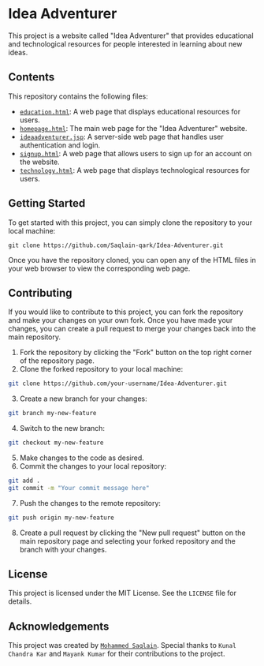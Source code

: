 # Idea Adventurer

This project is a website called "Idea Adventurer" that provides educational and technological resources for people interested in learning about new ideas.

## Contents

This repository contains the following files:

- [`education.html`](./education.html): A web page that displays educational resources for users.
- [`homepage.html`](./homepage.html): The main web page for the "Idea Adventurer" website.
- [`ideaadventurer.jsp`](./ideaadventurer.jsp): A server-side web page that handles user authentication and login.
- [`signup.html`](./signup.html): A web page that allows users to sign up for an account on the website.
- [`technology.html`](./technology.html): A web page that displays technological resources for users.

## Getting Started

To get started with this project, you can simply clone the repository to your local machine:

```
git clone https://github.com/Saqlain-qark/Idea-Adventurer.git
```

Once you have the repository cloned, you can open any of the HTML files in your web browser to view the corresponding web page.

## Contributing

If you would like to contribute to this project, you can fork the repository and make your changes on your own fork. Once you have made your changes, you can create a pull request to merge your changes back into the main repository.

1. Fork the repository by clicking the "Fork" button on the top right corner of the repository page.
2. Clone the forked repository to your local machine:
```bash
git clone https://github.com/your-username/Idea-Adventurer.git
```
3. Create a new branch for your changes:
```bash 
git branch my-new-feature
```
4. Switch to the new branch:
```bash 
git checkout my-new-feature
```
5. Make changes to the code as desired.
6. Commit the changes to your local repository:
```bash 
git add .
git commit -m "Your commit message here"
```
7. Push the changes to the remote repository:
```bash 
git push origin my-new-feature
```
8. Create a pull request by clicking the "New pull request" button on the main repository page and selecting your forked repository and the branch with your changes.

## License

This project is licensed under the MIT License. See the `LICENSE` file for details.

## Acknowledgements

This project was created by [`Mohammed Saqlain`](./https://github.com/Saqlain-qark). Special thanks to `Kunal Chandra Kar` and `Mayank Kumar` for their contributions to the project.

